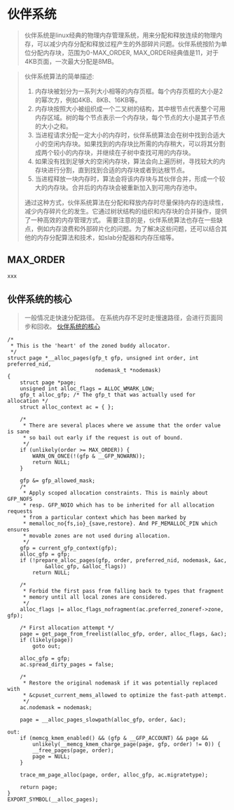 # 伙伴系统
> 伙伴系统是linux经典的物理内存管理系统，用来分配和释放连续的物理内存，可以减少内存分配和释放过程产生的外部碎片问题。伙伴系统按阶为单位分配内存块，范围为0-MAX_ORDER, MAX_ORDER经典值是11，对于4KB页面，一次最大分配是8MB。

> 伙伴系统算法的简单描述: 
> 1. 内存块被划分为一系列大小相等的内存页框。每个内存页框的大小是2的幂次方，例如4KB、8KB、16KB等。
> 2. 内存块按照大小被组织成一个二叉树的结构，其中根节点代表整个可用内存区域。树的每个节点表示一个内存块，每个节点的大小是其子节点的大小之和。
> 3. 当进程请求分配一定大小的内存时，伙伴系统算法会在树中找到合适大小的空闲内存块。如果找到的内存块比所需的内存稍大，可以将其分割成两个较小的内存块，并继续在子树中查找可用的内存块。
> 4. 如果没有找到足够大的空闲内存块，算法会向上遍历树，寻找较大的内存块进行分割，直到找到合适的内存块或者到达根节点。
> 5. 当进程释放一块内存时，算法会将该内存块与其伙伴合并，形成一个较大的内存块。合并后的内存块会被重新加入到可用内存池中。
> 
> 通过这种方式，伙伴系统算法在分配和释放内存时尽量保持内存的连续性，减少内存碎片化的发生。它通过树状结构的组织和内存块的合并操作，提供了一种高效的内存管理方式。
> 需要注意的是，伙伴系统算法也存在一些缺点，例如内存浪费和外部碎片化的问题。为了解决这些问题，还可以结合其他的内存分配算法和技术，如slab分配器和内存压缩等。

## MAX_ORDER
```
xxx
```

## 伙伴系统的核心
> 一般情况走快速分配路径。
> 在系统内存不足时走慢速路径，会进行页面同步和回收。
> [伙伴系统的核心](../../common/mm/page_alloc.c)
```
/*
 * This is the 'heart' of the zoned buddy allocator.
 */
struct page *__alloc_pages(gfp_t gfp, unsigned int order, int preferred_nid,
							nodemask_t *nodemask)
{
	struct page *page;
	unsigned int alloc_flags = ALLOC_WMARK_LOW;
	gfp_t alloc_gfp; /* The gfp_t that was actually used for allocation */
	struct alloc_context ac = { };

	/*
	 * There are several places where we assume that the order value is sane
	 * so bail out early if the request is out of bound.
	 */
	if (unlikely(order >= MAX_ORDER)) {
		WARN_ON_ONCE(!(gfp & __GFP_NOWARN));
		return NULL;
	}

	gfp &= gfp_allowed_mask;
	/*
	 * Apply scoped allocation constraints. This is mainly about GFP_NOFS
	 * resp. GFP_NOIO which has to be inherited for all allocation requests
	 * from a particular context which has been marked by
	 * memalloc_no{fs,io}_{save,restore}. And PF_MEMALLOC_PIN which ensures
	 * movable zones are not used during allocation.
	 */
	gfp = current_gfp_context(gfp);
	alloc_gfp = gfp;
	if (!prepare_alloc_pages(gfp, order, preferred_nid, nodemask, &ac,
			&alloc_gfp, &alloc_flags))
		return NULL;

	/*
	 * Forbid the first pass from falling back to types that fragment
	 * memory until all local zones are considered.
	 */
	alloc_flags |= alloc_flags_nofragment(ac.preferred_zoneref->zone, gfp);

	/* First allocation attempt */
	page = get_page_from_freelist(alloc_gfp, order, alloc_flags, &ac);
	if (likely(page))
		goto out;

	alloc_gfp = gfp;
	ac.spread_dirty_pages = false;

	/*
	 * Restore the original nodemask if it was potentially replaced with
	 * &cpuset_current_mems_allowed to optimize the fast-path attempt.
	 */
	ac.nodemask = nodemask;

	page = __alloc_pages_slowpath(alloc_gfp, order, &ac);

out:
	if (memcg_kmem_enabled() && (gfp & __GFP_ACCOUNT) && page &&
	    unlikely(__memcg_kmem_charge_page(page, gfp, order) != 0)) {
		__free_pages(page, order);
		page = NULL;
	}

	trace_mm_page_alloc(page, order, alloc_gfp, ac.migratetype);

	return page;
}
EXPORT_SYMBOL(__alloc_pages);
```



